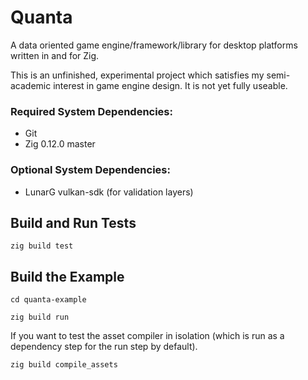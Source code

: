 # Quanta

A data oriented game engine/framework/library for desktop platforms written in
and for Zig.

This is an unfinished, experimental project which satisfies my semi-academic
interest in game engine design. It is not yet fully useable.

### Required System Dependencies:

- Git
- Zig 0.12.0 master

### Optional System Dependencies:

- LunarG vulkan-sdk (for validation layers)

## Build and Run Tests

`zig build test`

## Build the Example

`cd quanta-example`

`zig build run`

If you want to test the asset compiler in isolation (which is run as a
dependency step for the run step by default).

`zig build compile_assets`
